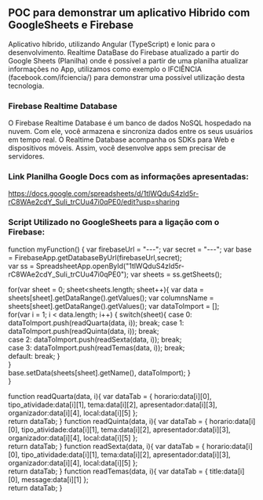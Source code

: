 ## POC para demonstrar um aplicativo Hibrido com GoogleSheets e Firebase

Aplicativo híbrido, utilizando Angular (TypeScript) e Ionic para o desenvolvimento.
Realtime DataBase do Firebase atualizado a partir do Google Sheets (Planilha) onde é possível a partir de uma planilha atualizar informações no App, utilizamos como exemplo o IFCIÊNCIA (facebook.com/ifciencia/) para demonstrar uma possível utilização desta tecnologia.


### Firebase Realtime Database 
O Firebase Realtime Database é um banco de dados NoSQL hospedado na nuvem. Com ele, você armazena e sincroniza dados entre os seus usuários em tempo real.
O Realtime Database acompanha os SDKs para Web e dispositivos móveis. Assim, você desenvolve apps sem precisar de servidores. 

### Link Planilha Google Docs com as informações apresentadas:
https://docs.google.com/spreadsheets/d/1tlWQduS4zId5r-rC8WAe2cdY_SuIi_trCUu47i0qPE0/edit?usp=sharing


### Script Utilizado no GoogleSheets para a ligação com o Firebase:

function myFunction() {
  var firebaseUrl = "---";
  var secret = "---";
  var base = FirebaseApp.getDatabaseByUrl(firebaseUrl,secret);  
  var ss = SpreadsheetApp.openById("1tlWQduS4zId5r-rC8WAe2cdY_SuIi_trCUu47i0qPE0");
  var sheets = ss.getSheets();    
  
for(var sheet = 0; sheet<sheets.length; sheet++){
  var data = sheets[sheet].getDataRange().getValues();
    var columnsName = sheets[sheet].getDataRange().getValues(); 
  var dataToImport = [];      
  for(var i = 1; i < data.length; i++) {
    switch(sheet){ 
      case 0:
      dataToImport.push(readQuarta(data, i));
      break;
      case 1:
      dataToImport.push(readQuinta(data, i));
      break;   
      case 2:
      dataToImport.push(readSexta(data, i));
      break;    
      case 3:
      dataToImport.push(readTemas(data, i));
      break;  
      default:
      break;
    }       
  }        
  base.setData(sheets[sheet].getName(), dataToImport);
  }             
}

function readQuarta(data, i){
   var dataTab = {
      horario:data[i][0],
      tipo_atividade:data[i][1],
      tema:data[i][2],
      apresentador:data[i][3],
      organizador:data[i][4],
      local:data[i][5]
    };   
  return dataTab;
}
function readQuinta(data, i){
   var dataTab = {
      horario:data[i][0],
      tipo_atividade:data[i][1],
      tema:data[i][2],
      apresentador:data[i][3],
      organizador:data[i][4],
      local:data[i][5]
    };   
  return dataTab;
}
function readSexta(data, i){
   var dataTab = {
      horario:data[i][0],
      tipo_atividade:data[i][1],
      tema:data[i][2],
      apresentador:data[i][3],
      organizador:data[i][4],
      local:data[i][5]
    };   
  return dataTab;
}
function readTemas(data, i){
   var dataTab = {
      title:data[i][0],
      message:data[i][1]
    };   
  return dataTab;
}



